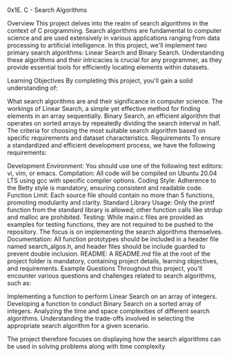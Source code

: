0x1E. C - Search Algorithms


Overview
This project delves into the realm of search algorithms in the context of C programming. Search algorithms are fundamental to computer science and are used extensively in various applications ranging from data processing to artificial intelligence. In this project, we'll implement two primary search algorithms: Linear Search and Binary Search. Understanding these algorithms and their intricacies is crucial for any programmer, as they provide essential tools for efficiently locating elements within datasets.

Learning Objectives
By completing this project, you'll gain a solid understanding of:

What search algorithms are and their significance in computer science.
The workings of Linear Search, a simple yet effective method for finding elements in an array sequentially.
Binary Search, an efficient algorithm that operates on sorted arrays by repeatedly dividing the search interval in half.
The criteria for choosing the most suitable search algorithm based on specific requirements and dataset characteristics.
Requirements
To ensure a standardized and efficient development process, we have the following requirements:

Development Environment: You should use one of the following text editors: vi, vim, or emacs.
Compilation: All code will be compiled on Ubuntu 20.04 LTS using gcc with specific compiler options.
Coding Style: Adherence to the Betty style is mandatory, ensuring consistent and readable code.
Function Limit: Each source file should contain no more than 5 functions, promoting modularity and clarity.
Standard Library Usage: Only the printf function from the standard library is allowed; other function calls like strdup and malloc are prohibited.
Testing: While main.c files are provided as examples for testing functions, they are not required to be pushed to the repository. The focus is on implementing the search algorithms themselves.
Documentation: All function prototypes should be included in a header file named search_algos.h, and header files should be include guarded to prevent double inclusion.
README: A README.md file at the root of the project folder is mandatory, containing project details, learning objectives, and requirements.
Example Questions
Throughout this project, you'll encounter various questions and challenges related to search algorithms, such as:

Implementing a function to perform Linear Search on an array of integers.
Developing a function to conduct Binary Search on a sorted array of integers.
Analyzing the time and space complexities of different search algorithms.
Understanding the trade-offs involved in selecting the appropriate search algorithm for a given scenario.

The project therefore focuses on displaying how the search algorithms can be used in solving problems along with time complexity
